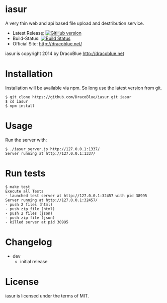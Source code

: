 # iasur

A very thin web and api based file upload and destribution service.

* Latest Release: [![GitHub version](https://badge.fury.io/gh/DracoBlue%2Fiasur.png)](https://github.com/DracoBlue/iasur/releases)
* Build-Status: [![Build Status](https://travis-ci.org/DracoBlue/iasur.png?branch=master)](https://travis-ci.org/DracoBlue/iasur)
* Official Site: http://dracoblue.net/

iasur is copyright 2014 by DracoBlue http://dracoblue.net

# Installation

Installation will be available via npm. So long use the latest version from git.

``` console
$ git clone https://github.com/DracoBlue/iasur.git iasur
$ cd iasur
$ npm install
```

# Usage

Run the server with:

``` console
$ ./iasur_server.js http://127.0.0.1:1337/
Server running at http://127.0.0.1:1337/
```

# Run tests

``` console
$ make test
Execute all Tests
- launched test server at http://127.0.0.1:32457 with pid 38995
Server running at http://127.0.0.1:32457/
- push 2 files (html)
- push zip file (html)
- push 2 files (json)
- push zip file (json)
- killed server at pid 38995
```

# Changelog

* dev
  - initial release
  
# License

iasur is licensed under the terms of MIT.